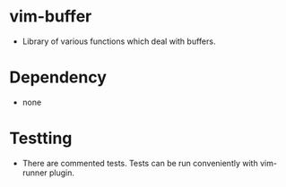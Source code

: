 # vim-buffer
* Library of various functions which deal with buffers.
# Dependency
* none
# Testting
* There are commented tests. Tests can be run conveniently with vim-runner plugin.
